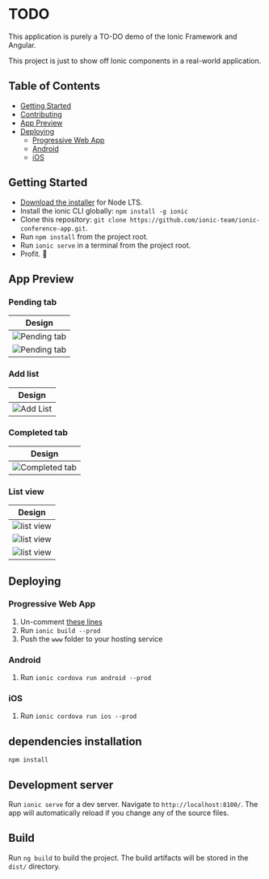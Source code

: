 # TODO

This application is purely a TO-DO demo of the Ionic Framework and Angular.

This project is just to show off Ionic components in a real-world application. 


## Table of Contents
- [Getting Started](#getting-started)
- [Contributing](#contributing)
- [App Preview](#app-preview)
- [Deploying](#deploying)
  - [Progressive Web App](#progressive-web-app)
  - [Android](#android)
  - [iOS](#ios)


## Getting Started

* [Download the installer](https://nodejs.org/) for Node LTS.
* Install the ionic CLI globally: `npm install -g ionic`
* Clone this repository: `git clone https://github.com/ionic-team/ionic-conference-app.git`.
* Run `npm install` from the project root.
* Run `ionic serve` in a terminal from the project root.
* Profit. :tada:

## App Preview

### Pending tab

| Design  |
| -----------------|
| ![Pending tab](/src/assets/screenshots/1.png)|
| ![Pending tab](/src/assets/screenshots/5.png)|


### Add list

| Design |
| ----------------|
| ![Add List](/src/assets/screenshots/1.1.png) |

### Completed tab

|  Design |
| --------|
| ![Completed tab](/src/assets/screenshots/2.png)  |

### List view

|  Design |
| --------|
| ![list view](/src/assets/screenshots/3.png) |
| ![list view](/src/assets/screenshots/4.png) |
| ![list view](/src/assets/screenshots/6.png)|


## Deploying

### Progressive Web App

1. Un-comment [these lines](https://github.com/ionic-team/ionic2-app-base/blob/master/src/index.html#L21)
2. Run `ionic build --prod`
3. Push the `www` folder to your hosting service

### Android

1. Run `ionic cordova run android --prod`

### iOS

1. Run `ionic cordova run ios --prod`


## dependencies installation

`npm install`

## Development server

Run `ionic serve` for a dev server. Navigate to `http://localhost:8100/`. The app will automatically reload if you change any of the source files.

## Build

Run `ng build` to build the project. The build artifacts will be stored in the `dist/` directory.